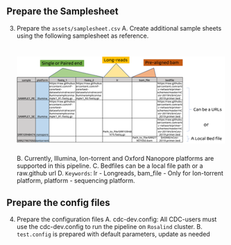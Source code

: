 ## Prepare the Samplesheet
3. Prepare the `assets/samplesheet.csv`
	A. Create additional sample sheets using the following samplesheet as reference.
		
	# ![Samplsheet](docs/images/Samplesheet.png)

	B. Currently, Illumina, Ion-torrent and Oxford Nanopore platforms are supported in this pipeline.
	C. Bedfiles can be a local file path or a raw.github url
	D. `Keywords`: lr - Longreads, bam_file - Only for Ion-torrent platform, platform - sequencing platform.

## Prepare the config files

4. Prepare the configuration files
	A. cdc-dev.config: All CDC-users must use the cdc-dev.config to run the pipeline on `Rosalind` cluster.
	B. `test.config` is prepared with default parameters, update as needed
